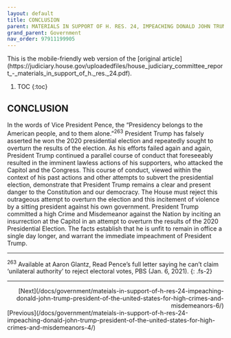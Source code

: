 ```yaml
---
layout: default
title: CONCLUSION
parent: MATERIALS IN SUPPORT OF H. RES. 24, IMPEACHING DONALD JOHN TRUMP, PRESIDENT OF THE UNITED STATES, FOR HIGH CRIMES AND MISDEMEANORS 
grand_parent: Government 
nav_order: 97911199905  
---
```

<style>
.dont-break-out {
  /* These are technically the same, but use both */
  overflow-wrap: break-word;
  word-wrap: break-word;

  -ms-word-break: break-all;
  /* This is the dangerous one in WebKit, as it breaks things wherever */
  word-break: break-all;
  /* Instead use this non-standard one: */
  word-break: break-word;
}
</style>

<div class="dont-break-out" markdown="1">
This is the mobile-friendly web version of the [original article](https://judiciary.house.gov/uploadedfiles/house_judiciary_committee_report_-_materials_in_support_of_h._res._24.pdf).

1. TOC
{:toc}

## CONCLUSION
In the words of Vice President Pence, the “Presidency belongs to the American people, and to them alone.”<sup>263</sup> President Trump has falsely asserted he won the 2020 presidential election and repeatedly sought to overturn the results of the election. As his efforts failed again and again, President Trump continued a parallel course of conduct that foreseeably resulted in the imminent lawless actions of his supporters, who attacked the Capitol and the Congress. This course of conduct, viewed within the context of his past actions and other attempts to subvert the presidential election, demonstrate that President Trump remains a clear and present danger to the Constitution and our democracy. The House must reject this outrageous attempt to overturn the election and this incitement of violence by a sitting president against his own government. President Trump committed a high Crime and Misdemeanor against the Nation by inciting an insurrection at the Capitol in an attempt to overturn the results of the 2020 Presidential Election. The facts establish that he is unfit to remain in office a single day longer, and warrant the immediate impeachment of President Trump.

***

<sup>263</sup> Available at Aaron Glantz, Read Pence’s full letter saying he can’t claim ‘unilateral authority’ to reject electoral votes, PBS (Jan. 6, 2021).
{: .fs-2}

***

<div style='text-align:right' markdown="1">
[Next](/docs/government/mateials-in-support-of-h-res-24-impeaching-donald-john-trump-president-of-the-united-states-for-high-crimes-and-misdemeanors-6/)
</div>

<div style='text-align:left' markdown="1">
[Previous](/docs/government/mateials-in-support-of-h-res-24-impeaching-donald-john-trump-president-of-the-united-states-for-high-crimes-and-misdemeanors-4/)
</div>
